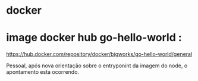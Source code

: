 # docker



# image docker hub go-hello-world : 
https://hub.docker.com/repository/docker/bigworks/go-hello-world/general



Pessoal, após nova orientação sobre o entryponint da imagem do node, o apontamento esta ocorrendo.

